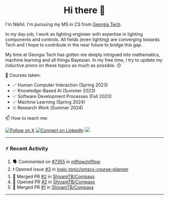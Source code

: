 <h1 align="center">Hi there 👋</h1>

<!--
**nkapila6/nkapila6** is a ✨ _special_ ✨ repository because its `README.md` (this file) appears on your GitHub profile.

Here are some ideas to get you started:

- 🔭 I’m currently working on ...
- 🌱 I’m currently learning ...
- 👯 I’m looking to collaborate on ...
- 🤔 I’m looking for help with ...
- 💬 Ask me about ...
- 📫 How to reach me: ...
- 😄 Pronouns: ...
- ⚡ Fun fact: ...
- 🔭 I’m currently working on ...
-->

I'm Nikhil. I'm pursuing my MS in CS from [Georgia Tech](https://github.com/gatech). 

In my day-job, I work as lighting engineer with expertise in lighting components and controls. All fields (even lighting) are converging towards Tech and I hope to contribute in the near future to bridge this gap.

My time at Georgia Tech has gotten me deeply intrigued into mathematics, machine learning and all things Bayesian. In my free time, I try to update my *inductive priors* on these topics as much as possible. 🙃

🐛 Courses taken: 
- ✅ Human Computer Interaction (Spring 2023)
- ✅ Knowledge-Based AI (Summer 2023)
- ✅ Software Development Processes (Fall 2023)
- ✅ Machine Learning (Spring 2024)
- ⏲ Research Work (Summer 2024)

📫 How to reach me:

[![Follow on X](https://img.shields.io/badge/--twitter?label=Twitter&logo=Twitter&style=social)](https://x.com/nkapila6) [![Connect on LinkedIn](https://img.shields.io/badge/--linkedin?label=LinkedIn&logo=LinkedIn&style=social)](https://www.linkedin.com/in/nikhilkapila/) <a href="https://visitcount.itsvg.in">
  <img src="https://visitcount.itsvg.in/api?id=nkapila6&label=Profile%20Views&color=12&icon=0&pretty=false" />
</a>

---

### :zap: Recent Activity

<!--START_SECTION:activity-->
1. 🗣 Commented on [#7355](https://github.com/mlflow/mlflow/issues/7355#issuecomment-2181360825) in [mlflow/mlflow](https://github.com/mlflow/mlflow)
2. ❗ Opened issue [#3](https://github.com/logic-tonic/omscs-course-planner/issues/3) in [logic-tonic/omscs-course-planner](https://github.com/logic-tonic/omscs-course-planner)
3. 🎉 Merged PR [#2](https://github.com/ShivamTB/Compass/pull/2) in [ShivamTB/Compass](https://github.com/ShivamTB/Compass)
4. 💪 Opened PR [#2](https://github.com/ShivamTB/Compass/pull/2) in [ShivamTB/Compass](https://github.com/ShivamTB/Compass)
5. 🎉 Merged PR [#1](https://github.com/ShivamTB/Compass/pull/1) in [ShivamTB/Compass](https://github.com/ShivamTB/Compass)
<!--END_SECTION:activity-->

---
